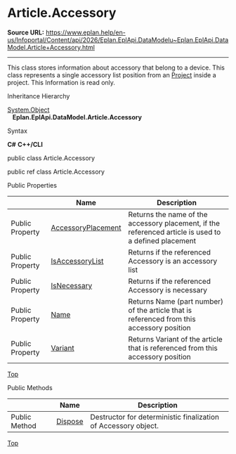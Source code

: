 # Article.Accessory

**Source URL:** https://www.eplan.help/en-us/Infoportal/Content/api/2026/Eplan.EplApi.DataModelu~Eplan.EplApi.DataModel.Article+Accessory.html

---

This class stores information about accessory that belong to a device. This class represents a single accessory list position from an [Project](Eplan.EplApi.DataModelu~Eplan.EplApi.DataModel.Project.html) inside a project. This Information is read only.

Inheritance Hierarchy

[System.Object](#)  
   **Eplan.EplApi.DataModel.Article.Accessory**

Syntax

**C#**
**C++/CLI**


public class Article.Accessory

public ref class Article.Accessory

Public Properties

|  | Name | Description |
| --- | --- | --- |
| Public Property | [AccessoryPlacement](Eplan.EplApi.DataModelu~Eplan.EplApi.DataModel.Article+Accessory~AccessoryPlacement.html) | Returns the name of the accessory placement, if the referenced article is used to a defined placement |
| Public Property | [IsAccessoryList](Eplan.EplApi.DataModelu~Eplan.EplApi.DataModel.Article+Accessory~IsAccessoryList.html) | Returns if the referenced Accessory is an accessory list |
| Public Property | [IsNecessary](Eplan.EplApi.DataModelu~Eplan.EplApi.DataModel.Article+Accessory~IsNecessary.html) | Returns if the referenced Accessory is necessary |
| Public Property | [Name](Eplan.EplApi.DataModelu~Eplan.EplApi.DataModel.Article+Accessory~Name.html) | Returns Name (part number) of the article that is referenced from this accessory position |
| Public Property | [Variant](Eplan.EplApi.DataModelu~Eplan.EplApi.DataModel.Article+Accessory~Variant.html) | Returns Variant of the article that is referenced from this accessory position |

[Top](#top)

Public Methods

|  | Name | Description |
| --- | --- | --- |
| Public Method | [Dispose](Eplan.EplApi.DataModelu~Eplan.EplApi.DataModel.Article+Accessory~Dispose().html) | Destructor for deterministic finalization of Accessory object. |

[Top](#top)
